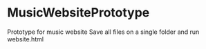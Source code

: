 # MusicWebsitePrototype
Prototype for music website
Save all files on a single folder and run website.html
